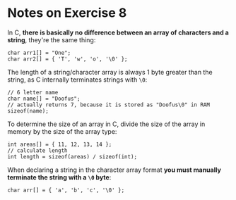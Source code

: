 Notes on Exercise 8
===================

In C, **there is basically no difference between an array of characters and a string**, they're the same thing:

```
char arr1[] = "One";
char arr2[] = { 'T', 'w', 'o', '\0' };
```

The length of a string/character array is always 1 byte greater than the string, as C internally terminates strings
with `\0`:

```
// 6 letter name
char name[] = "Doofus";
// actually returns 7, because it is stored as "Doofus\0" in RAM
sizeof(name);
```

To determine the size of an array in C, divide the size of the array in memory by the size of the array type:

```
int areas[] = { 11, 12, 13, 14 };
// calculate length
int length = sizeof(areas) / sizeof(int);
```

When declaring a string in the character array format **you must manually terminate the string with a `\0` byte**:

```
char arr[] = { 'a', 'b', 'c', '\0' };
```
